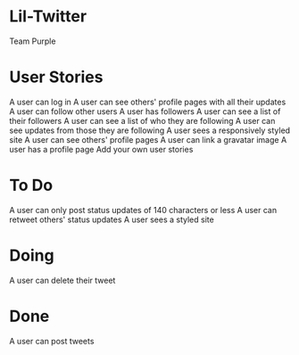 # Lil-Twitter
Team Purple

# User Stories

A user can log in
A user can see others' profile pages with all their updates
A user can follow other users
A user has followers
A user can see a list of their followers
A user can see a list of who they are following
A user can see updates from those they are following
A user sees a responsively styled site
A user can see others' profile pages
A user can link a gravatar image
A user has a profile page
Add your own user stories

# To Do
A user can only post status updates of 140 characters or less
A user can retweet others' status updates
A user sees a styled site



# Doing
A user can delete their tweet



# Done
A user can post tweets
